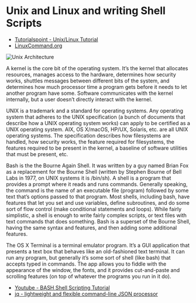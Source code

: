 # Unix and Linux and writing Shell Scripts

* [Tutorialspoint - Unix/Linux Tutorial](https://www.tutorialspoint.com/unix/index.htm)
* [LinuxCommand.org](http://linuxcommand.org/)

![Unix Architecture](https://www.tutorialspoint.com/unix/images/unix_architecture.jpg)

A kernel is the core bit of the operating system. It’s the kernel that allocates resources, manages access to the hardware, determines how security works, shuttles messages between different bits of the system, and determines how much processor time a program gets before it needs to let another program have some. Software communicates with the kernel internally, but a user doesn’t directly interact with the kernel.

UNIX is a trademark and a standard for operating systems. Any operating system that adheres to the UNIX specification (a bunch of documents that describe how a UNIX operating system works) can apply to be certified as a UNIX operating system. AIX, OS X/macOS, HP/UX, Solaris, etc. are all UNIX operating systems. The specification describes how filesystems are handled, how security works, the feature required for filesystems, the features required to be present in the kernel, a baseline of software utilities that must be present, etc.

Bash is the the Bourne Again Shell. It was written by a guy named Brian Fox as a replacement for the Bourne Shell (written by Stephen Bourne of Bell Labs in 1977, on UNIX systems it is /bin/sh). A shell is a program that provides a prompt where it reads and runs commands. Generally speaking, the command is the name of an executable file (program) followed by some text that’s options passed to that program. Most shells, including bash, have features that let you set and use variables, define subroutines, and do some sort of flow control (make conditional statements and loops). While fairly simplistic, a shell is enough to write fairly complex scripts, or text files with text commands that does something. Bash is a superset of the Bourne Shell, having the same syntax and features, and then adding some additional features.

The OS X Terminal is a terminal emulator program. It’s a GUI application that presents a text box that behaves like an old-fashioned text terminal. It can run any program, but generally it’s some sort of shell (like bash) that accepts typed in commands. The app allows you to fiddle with the appearance of the window, the fonts, and it provides cut-and-paste and scrolling features (on top of whatever the programs you run in it do).


* [Youtube - BASH Shell Scripting Tutorial](https://youtu.be/hwrnmQumtPw)
* [jq - lightweight and flexible command-line JSON processor](https://stedolan.github.io/jq/)
